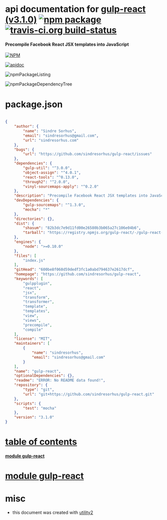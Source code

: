 # api documentation for  [gulp-react (v3.1.0)](https://github.com/sindresorhus/gulp-react)  [![npm package](https://img.shields.io/npm/v/npmdoc-gulp-react.svg?style=flat-square)](https://www.npmjs.org/package/npmdoc-gulp-react) [![travis-ci.org build-status](https://api.travis-ci.org/npmdoc/node-npmdoc-gulp-react.svg)](https://travis-ci.org/npmdoc/node-npmdoc-gulp-react)
#### Precompile Facebook React JSX templates into JavaScript

[![NPM](https://nodei.co/npm/gulp-react.png?downloads=true)](https://www.npmjs.com/package/gulp-react)

[![apidoc](https://npmdoc.github.io/node-npmdoc-gulp-react/build/screenCapture.buildNpmdoc.browser._2Fhome_2Ftravis_2Fbuild_2Fnpmdoc_2Fnode-npmdoc-gulp-react_2Ftmp_2Fbuild_2Fapidoc.html.png)](https://npmdoc.github.io/node-npmdoc-gulp-react/build..beta..travis-ci.org/apidoc.html)

![npmPackageListing](https://npmdoc.github.io/node-npmdoc-gulp-react/build/screenCapture.npmPackageListing.svg)

![npmPackageDependencyTree](https://npmdoc.github.io/node-npmdoc-gulp-react/build/screenCapture.npmPackageDependencyTree.svg)



# package.json

```json

{
    "author": {
        "name": "Sindre Sorhus",
        "email": "sindresorhus@gmail.com",
        "url": "sindresorhus.com"
    },
    "bugs": {
        "url": "https://github.com/sindresorhus/gulp-react/issues"
    },
    "dependencies": {
        "gulp-util": "^3.0.0",
        "object-assign": "^4.0.1",
        "react-tools": "^0.13.0",
        "through2": "^2.0.0",
        "vinyl-sourcemaps-apply": "^0.2.0"
    },
    "description": "Precompile Facebook React JSX templates into JavaScript",
    "devDependencies": {
        "gulp-sourcemaps": "^1.3.0",
        "mocha": "*"
    },
    "directories": {},
    "dist": {
        "shasum": "82b3dc7e9d11fd00e26580b3b065a27c106e04b6",
        "tarball": "https://registry.npmjs.org/gulp-react/-/gulp-react-3.1.0.tgz"
    },
    "engines": {
        "node": ">=0.10.0"
    },
    "files": [
        "index.js"
    ],
    "gitHead": "600be8f060d59dedf3fc1a0abd794637e2617dcf",
    "homepage": "https://github.com/sindresorhus/gulp-react",
    "keywords": [
        "gulpplugin",
        "react",
        "jsx",
        "transform",
        "transformer",
        "template",
        "templates",
        "view",
        "views",
        "precompile",
        "compile"
    ],
    "license": "MIT",
    "maintainers": [
        {
            "name": "sindresorhus",
            "email": "sindresorhus@gmail.com"
        }
    ],
    "name": "gulp-react",
    "optionalDependencies": {},
    "readme": "ERROR: No README data found!",
    "repository": {
        "type": "git",
        "url": "git+https://github.com/sindresorhus/gulp-react.git"
    },
    "scripts": {
        "test": "mocha"
    },
    "version": "3.1.0"
}
```



# <a name="apidoc.tableOfContents"></a>[table of contents](#apidoc.tableOfContents)

#### [module gulp-react](#apidoc.module.gulp-react)



# <a name="apidoc.module.gulp-react"></a>[module gulp-react](#apidoc.module.gulp-react)



# misc
- this document was created with [utility2](https://github.com/kaizhu256/node-utility2)
